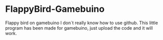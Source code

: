 # FlappyBird-Gamebuino
Flappy bird on gamebuino
I don´t really know how to use github.
This little program has been made for gamebuino, just upload the code and it will work.
